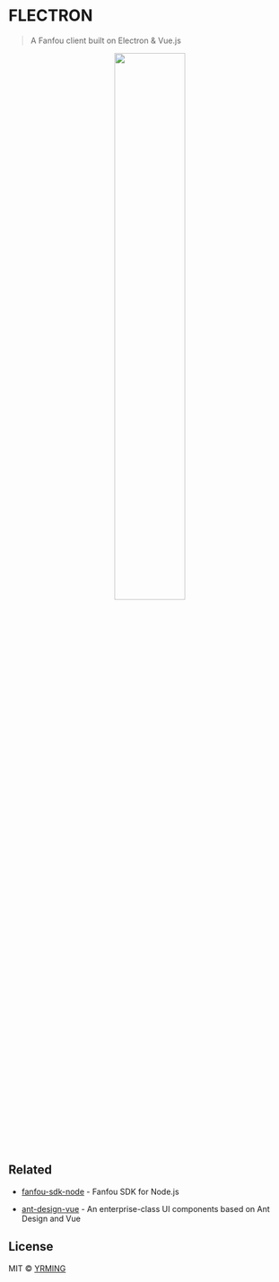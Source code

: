 # FLECTRON

> A Fanfou client built on Electron & Vue.js

<div align="center"><img width="50%" src="https://wx3.sinaimg.cn/large/65ad7d5aly1g8m5txjdv1j20p013gnh6.jpg"/></div>

## Related

- [fanfou-sdk-node](https://github.com/LitoMore/fanfou-sdk-node) - Fanfou SDK for Node.js

- [ant-design-vue](https://github.com/vueComponent/ant-design-vue) - An enterprise-class UI components based on Ant Design and Vue

## License

MIT © [YRMING](https://github.com/YRMING)



